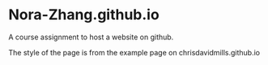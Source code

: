 # Nora-Zhang.github.io

A course assignment to host a website on github.

The style of the page is from the example page on chrisdavidmills.github.io
